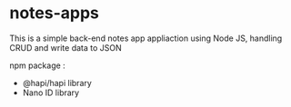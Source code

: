 # notes-apps

This is a simple back-end notes app appliaction using Node JS, handling CRUD and write data to JSON

npm package :

- @hapi/hapi library
- Nano ID library
